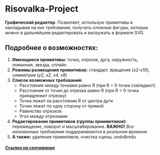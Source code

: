 # Risovalka-Project

**Графический редактор**. Позволяет, использую примитивы и накладывая на них требования, получать сложные фигуры, которые можно в дальнейшем редактировать и выгружать в формате SVG.

## Подробнее о возможностях:
   1. **Имеющиеся примитивы:** точка, отрезок, дуга, окружность, ломанная, звезда, сплайн
   2. **Режимы размещения примитивов:** стандарт, вращение (*x2-x10*), симметрия (*y2, x2, x4, x8*)
   3. **Список возможных требований:**
        * Расстояние между точками равно R (при R = 0 точки совпадают)
        * Расстояние от точки до отрезка равно R (при R = 0 точка принадлежит отрезку)
        * Точка лежит на расстоянии R от центра дуги
        * Точки лежат по одну сторону от прямой
        * Равенство отрезков
        * Угол между отрезками
   4. **Редактирование примитивов (***группы приимитивов***):** перемещение, поворот и масштабирование. **ВАЖНО!** *Все наложенные требования поддерживаются в реальном времени*
   5. **А также:** удаление примитивов, очистка сцены, undo&redu

##### [Ссылка на скачивание](https://drive.google.com/open?id=1sa77eF8EL80I2SewrPiCsgiSE7aqNxgz)
